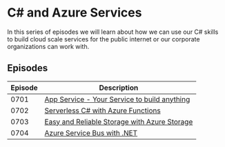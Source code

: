 # C# and Azure Services

In this series of episodes we will learn about how we can use our C# skills to build cloud scale services for the public internet or our corporate organizations can work with.

## Episodes

| Episode | Description |
| --- | --- |
| 0701 | [App Service - Your Service to build anything](0701/README.md) |
| 0702 | [Serverless C# with Azure Functions](0702/README.md) |
| 0703 | [Easy and Reliable Storage with Azure Storage](0703/README.md) |
| 0704 | [Azure Service Bus with .NET](0704/README.md) |